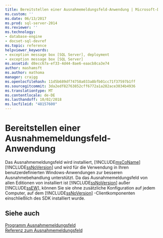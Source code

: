 ```yaml
---
title: Bereitstellen einer Ausnahmemeldungsfeld-Anwendung | Microsoft-Dokumentation
ms.custom: ''
ms.date: 06/13/2017
ms.prod: sql-server-2014
ms.reviewer: ''
ms.technology:
- database-engine
- docset-sql-devref
ms.topic: reference
helpviewer_keywords:
- exception message box [SQL Server], deployment
- exception message box [SQL Server]
ms.assetid: d8ecc67a-ef33-4d44-8ae6-eaacb8ca3e74
author: mashamsft
ms.author: mathoma
manager: craigg
ms.openlocfilehash: 11d5b689df74758a033a8bfb01cc71f37597b1ff
ms.sourcegitcommit: 3da2edf82763852cff6772a1a282ace3034b4936
ms.translationtype: MT
ms.contentlocale: de-DE
ms.lasthandoff: 10/02/2018
ms.locfileid: "48157600"
---
```

# <a name="deploying-an-exception-message-box-application"></a>Bereitstellen einer Ausnahmemeldungsfeld-Anwendung
  Das Ausnahmemeldungsfeld wird installiert, [!INCLUDE[msCoName](../../includes/msconame-md.md)] [!INCLUDE[ssNoVersion](../../includes/ssnoversion-md.md)] und wird für die Verwendung in Ihren benutzerdefinierten Windows-Anwendungen zur besseren Ausnahmebehandlung unterstützt. Da das Ausnahmemeldungsfeld von allen Editionen von installiert ist [!INCLUDE[ssNoVersion](../../includes/ssnoversion-md.md)] außer [!INCLUDE[ssEW](../../includes/ssew-md.md)], können Sie sie ohne zusätzliche Konfiguration auf jedem Computer, auf dem [!INCLUDE[ssNoVersion](../../includes/ssnoversion-md.md)] -Clientkomponenten einschließlich des SDK installiert wurde.  
  
## <a name="see-also"></a>Siehe auch  
 [Programm Ausnahmemeldungsfeld](../../../2014/database-engine/dev-guide/program-exception-message-box.md)   
 [Referenz zum Ausnahmemeldungsfeld](../../../2014/database-engine/dev-guide/exception-message-box-reference.md)  
  
  

